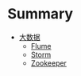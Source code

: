 # Summary
* [大数据](BigData/Flume)
  * [Flume](BigData/Flume/flume.md)
  * [Storm](BigData/Storm/storm.md)
  * [Zookeeper](BigData/Zookeeper/zookeeper.md)
